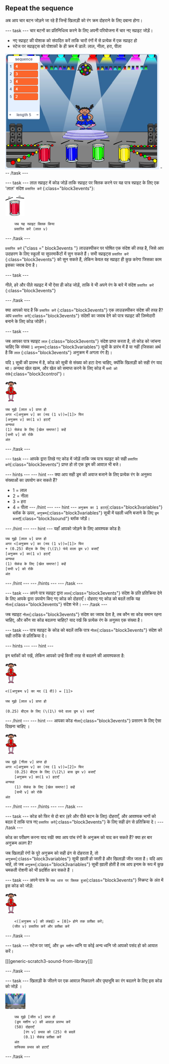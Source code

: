 ## Repeat the sequence

अब आप चार बटन जोड़ने जा रहे हैं जिन्हें खिलाड़ी को रंग क्रम दोहराने के लिए दबाना होगा।

\--- task \--- चार बटनों का प्रतिनिधित्व करने के लिए अपनी परियोजना में चार नए स्प्राइट जोड़ें।

+ नए स्प्राइट की पोशाक को संपादित करें ताकि चारों रंगों में से प्रत्येक में एक स्प्राइट हो
+ स्टेज पर स्प्राइट्स को पोशाकों के ही क्रम में डालें: लाल, नीला, हरा, पीला

![स्क्रीनशॉट](images/colour-drums.png) \--- /task \---

\--- task \--- लाल स्प्राइट में कोड जोड़ें ताकि स्प्राइट पर क्लिक करने पर यह पात्र स्प्राइट के लिए एक 'लाल' संदेश ` प्रसारित करें ` {:class="block3events"}:

![red-drum](images/red_drum.png)

```blocks3
    जब यह स्प्राइट क्लिक किया
    प्रसारित करें (लाल v)
```

\--- /task \---

` प्रसारित करें ` {"class =" block3events "} लाउडस्पीकर पर घोषित एक संदेश की तरह है, जिसे आप उदाहरण के लिए स्कूलों या सुपरमार्केटों में सुन सकते हैं। सभी स्प्राइट्स ` प्रसारित करें ` {:class="block3events"} को सुन सकते हैं, लेकिन केवल वह स्प्राइट ही कुछ करेगा जिसका काम इसका जवाब देना है।

\--- task \---

नीले, हरे और पीले स्प्राइट में भी ऐसा ही कोड जोड़ें, ताकि वे भी अपने रंग के बारे में संदेश ` प्रसारित करें ` {:class="block3events"}

\--- /task \---

क्या आपको याद है कि ` प्रसारित करें ` {:class="block3events"} एक लाउडस्पीकर संदेश की तरह है? आप ` प्रसारित करें `{:class="block3events"} संदेशों का जवाब देने को पात्र स्प्राइट की ज़िम्मेदारी बनाने के लिए कोड जोडेंगे।

\--- task \---

जब आपका पात्र स्प्राइट `लाल` {:class="block3events"} संदेश प्राप्त करता है, तो कोड को जांचना चाहिए कि संख्या `1` `अनुक्रम`{:class="block3variables"} सूची के प्रारंभ में है या नहीं (जिसका अर्थ है कि `लाल` {:class="block3events"} अनुक्रम में अगला रंग है)।

यदि `1` सूची की प्रारम्भ में है, कोड को सूची से संख्या को हटा देना चाहिए, क्योंकि खिलाड़ी को सही रंग याद था। अन्यथा खेल खत्म, और खेल को समाप्त करने के लिए कोड में `सभी को रोकें`{:class="block3control"}।

![ballerina](images/ballerina.png)

```blocks3
जब मुझे [लाल v] प्राप्त हो
अगर <[अनुक्रम v] का (मद (1 v))=[1]> फिर
[अनुक्रम v] का(1 v) हटाएँ
अन्यथा
(1) सेकंड के लिए [खेल समाप्त!] कहें
[सभी v] को रोकें
अंत
```

\--- /task \---

\--- task \--- आपके द्वारा लिखे गए कोड में जोड़ें ताकि जब पात्र स्प्राइट को सही `प्रसारित करें`{:class="block3events"} प्राप्त हो तो एक ड्रम की आवाज़ भी बजे।

\--- hints \--- \--- hint \--- क्या आप सही ड्रम की अवाज बजाने के लिए प्रत्येक रंग के अनुरूप संख्याओं का उपयोग कर सकते हैं?

+ 1 = लाल
+ 2 = नीला
+ 3 = हरा
+ 4 = पीला \--- /hint \--- \--- hint \--- `अनुक्रम का 1 हटाएं`{:class="block3variables"} ब्लॉक के ऊपर, `अनुक्रम`{:class="block3variables"} सूची में पहली ध्वनि बजाने के लिए `ड्रम बजाएँ`{:class="block3sound"} ब्लॉक जोड़ें।

\--- /hint \--- \--- hint \--- यहाँ आपको जोड़ने के लिए आवश्यक कोड है:

```blocks3
जब मुझे [लाल v] प्राप्त हो
अगर <[अनुक्रम v] का (मद (1 v))=[1]> फिर
+ (0.25) बीट्स के लिए (\(1\) फंदे वाला ड्रम v) बजाएँ
[अनुक्रम v] का(1 v) हटाएँ
अन्यथा
(1) सेकंड के लिए [खेल समाप्त!] कहें
[सभी v] को रोकें
अंत

```

\--- /hint \--- \--- /hints \--- \--- /task \---

\--- task \--- अपने पात्र स्प्राइट द्वारा `लाल`{:class="block3events"} संदेश के प्रति प्रतिक्रिया देने के लिए आपके द्वारा उपयोग किए गए कोड को दोहराएँ। दोहराए गए कोड को बदलें ताकि यह `नीला`{:class="block3events"} संदेश भेजे। \--- /task \---

जब स्प्राइट `नीला`{:class="block3events"} संदेश का जवाब देता है, तब कौन सा कोड समान रहना चाहिए, और कौन सा कोड बदलना चाहिए? याद रखें कि प्रत्येक रंग के अनुरूप एक संख्या है।

\--- task \--- पात्र स्प्राइट के कोड को बदलें ताकि पात्र `नीला`{:class="block3events"} संदेश को सही तरीके से प्रतिक्रिया दे।

\--- hints \--- \--- hint \---

इन ब्लॉकों को रखें, लेकिन आपको उन्हें किसी तरह से बदलने की आवश्यकता है:

![ballerina](images/ballerina.png)

```blocks3
<([अनुक्रम v] का मद (1 वी)) = [1]>

जब मुझे [लाल v] प्राप्त हो

(0.25) बीट्स के लिए (\(1\) फंदे वाला ड्रम v) बजाएँ
```

\--- /hint \--- \--- hint \--- आपका कोड `नीला`{:class="block3events"} प्रसारण के लिए ऐसा दिखना चाहिए ।

![ballerina](images/ballerina.png)

```blocks3
जब मुझे [नीला v] प्राप्त हो
अगर <[अनुक्रम v] का (मद (1 v))=[2]> फिर
    (0.25) बीट्स के लिए (\(2\) बास ड्रम v) बजाएँ
    [अनुक्रम v] का(1 v) हटाएँ
अन्यथा
    (1) सेकंड के लिए [खेल समाप्त!] कहें
    [सभी v] को रोकें
अंत
```

\--- /hint \--- \--- /hints \--- \--- /task \---

\--- task \--- कोड को फिर से दो बार (हरे और पीले बटन के लिए) दोहराएँ, और आवश्यक भागों को बदल दें ताकि पात्र नए `प्रसारित करें`{:class="block3events"} के लिए सही ढंग से प्रतिक्रिया दे। \--- /task \---

कोड का परीक्षण करना याद रखें! क्या आप पांच रंगों के अनुक्रम को याद कर सकते हैं? क्या हर बार अनुक्रम अलग है?

जब खिलाड़ी रंगों के पूरे अनुक्रम को सही ढंग से दोहराता है, तो `अनुक्रम`{:class="block3variables"} सूची ख़ाली हो जाती है और खिलाड़ी जीत जाता है। यदि आप चाहें, तो जब `अनुक्रम`{:class="block3variables"} सूची ख़ाली होती है तब आप इनाम के रूप में कुछ चमकती रोशनी को भी प्रदर्शित कर सकते हैं ।

\--- task \--- अपने पात्र के `जब ध्वज पर क्लिक हुआ`{:class="block3events"} स्क्रिप्ट के अंत में इस कोड को जोड़ें:

![ballerina](images/ballerina.png)

```blocks3
    <([अनुक्रम v] की लंबाई) = [0]> होने तक प्रतीक्षा करें;
   (जीत v) प्रसारित करें और प्रतीक्षा करें
```

\--- /task \---

\--- task \--- स्टेज पर जाएं, और `ड्रम मशीन` ध्वनि या कोई अन्य ध्वनि जो आपको पसंद हो को आयात करें।

[[[generic-scratch3-sound-from-library]]]

\--- /task \---

\--- task \--- खिलाड़ी के जीतने पर एक आवाज़ निकालने और पृष्ठभूमि का रंग बदलने के लिए इस कोड को जोड़ें ।

![ballerina](images/stage.png)

```blocks3
    जब मुझे [जीत v] प्राप्त हो
    (ड्रम मशीन v) की आवाज़ प्रारम्भ करें
    (50) दोहराएँ
        [रंग v] प्रभाव को (25) से बदलें
        (0.1) सेकंड प्रतीक्षा करें
    अंत
    ग्राफिक्स प्रभाव को हटाएँ
```

\--- /task \---